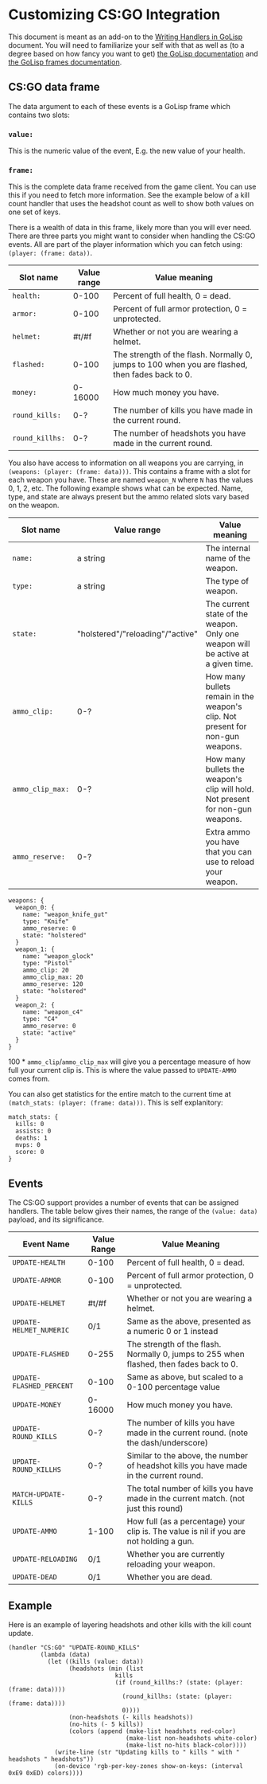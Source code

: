 # Customizing CS:GO Integration #

This document is meant as an add-on to the [Writing Handlers in GoLisp][handlers in golisp] document. You will need to familiarize your self with that as well as (to a degree based on how fancy you want to get) [the GoLisp documentation][golisp documentation] and [the GoLisp frames documentation][golisp frames].

## CS:GO data frame ##

The data argument to each of these events is a GoLisp frame which contains two slots:

### `value:` ###

This is the numeric value of the event, E.g. the new value of your health.

### `frame:` ###

This is the complete data frame received from the game client.  You can use this if you need to fetch more information. See the example below of a kill count handler that uses the headshot count as well to show both values on one set of keys.

There is a wealth of data in this frame, likely more than you will ever need. There are three parts you might want to consider when handling the CS:GO events. All are part of the player information which you can fetch using: `(player: (frame: data))`.

| Slot name       | Value range | Value meaning                                                                                   |
|-----------------|-------------|-------------------------------------------------------------------------------------------------|
| `health:`       | 0-100       | Percent of full health, 0 = dead.                                                               |
| `armor:`        | 0-100       | Percent of full armor protection, 0 = unprotected.                                              |
| `helmet:`       | #t/#f       | Whether or not you are wearing a helmet.                                                       |
| `flashed:`      | 0-100       | The strength of the flash. Normally 0, jumps to 100 when you are flashed, then fades back to 0. |
| `money:`        | 0-16000     | How much money you have.                                                                        |
| `round_kills:`  | 0-?         | The number of kills you have made in the current round.                                         |
| `round_killhs:` | 0-?         | The number of headshots you have made in the current round.                                     |

You also have access to information on all weapons you are carrying, in `(weapons: (player: (frame: data)))`.  This contains a frame with a slot for each weapon you have. These are named `weapon_N` where `N` has the values 0, 1, 2, etc. The following example shows what can be expected. Name, type, and state are always present but the ammo related slots vary based on the weapon.

| Slot name        | Value range                      | Value meaning                                                                    |
|------------------|----------------------------------|----------------------------------------------------------------------------------|
| `name:`          | a string                         | The internal name of the weapon.                                                 |
| `type:`          | a string                         | The type of weapon.                                                              |
| `state:`         | "holstered"/"reloading"/"active" | The current state of the weapon. Only one weapon will be active at a given time. |
| `ammo_clip:`     | 0-?                              | How many bullets remain in the weapon's clip. Not present for non-gun weapons.   |
| `ammo_clip_max:` | 0-?                              | How many bullets the weapon's clip will hold. Not present for non-gun weapons.   |
| `ammo_reserve:`  | 0-?                              | Extra ammo you have that you can use to reload your weapon.                      |

    weapons: {
      weapon_0: {
        name: "weapon_knife_gut"
        type: "Knife"
        ammo_reserve: 0
        state: "holstered"
      }
      weapon_1: {
        name: "weapon_glock"
        type: "Pistol"
        ammo_clip: 20
        ammo_clip_max: 20
        ammo_reserve: 120
        state: "holstered"
      }
      weapon_2: {
        name: "weapon_c4"
        type: "C4"
        ammo_reserve: 0
        state: "active"
      }
    }

100 * `ammo_clip`/`ammo_clip_max` will give you a percentage measure of how full your current clip is. This is where the value passed to `UPDATE-AMMO` comes from.

You can also get statistics for the entire match to the current time at `(match_stats: (player: (frame: data)))`. This is self explanitory:

    match_stats: {
      kills: 0
      assists: 0
      deaths: 1
      mvps: 0
      score: 0
    }


## Events ##

The CS:GO support provides a number of events that can be assigned handlers. The table below gives their names, the range of the `(value: data)` payload, and its significance.

| Event Name                 | Value Range | Value Meaning                                                                                   |
|----------------------------|-------------|-------------------------------------------------------------------------------------------------|
| `UPDATE-HEALTH`            | 0-100       | Percent of full health, 0 = dead.                                                               |
| `UPDATE-ARMOR`             | 0-100       | Percent of full armor protection, 0 = unprotected.                                              |
| `UPDATE-HELMET`            | #t/#f       | Whether or not you are wearing a helmet.                                                       |
| `UPDATE-HELMET_NUMERIC`    | 0/1         | Same as the above, presented as a numeric 0 or 1 instead |
| `UPDATE-FLASHED`           | 0-255       | The strength of the flash.  Normally 0, jumps to 255 when flashed, then fades back to 0. |
| `UPDATE-FLASHED_PERCENT`   | 0-100       | Same as above, but scaled to a 0-100 percentage value |
| `UPDATE-MONEY`             | 0-16000     | How much money you have.                                                                        |
| `UPDATE-ROUND_KILLS`       | 0-?         | The number of kills you have made in the current round. (note the dash/underscore)              |
| `UPDATE-ROUND_KILLHS`      | 0-?         | Similar to the above, the number of headshot kills you have made in the current round. |
| `MATCH-UPDATE-KILLS`       | 0-?         | The total number of kills you have made in the current match. (not just this round) |
| `UPDATE-AMMO`              | 1-100       | How full (as a percentage) your clip is. The value is nil if you are not holding a gun.         |
| `UPDATE-RELOADING`         | 0/1         | Whether you are currently reloading your weapon. |
| `UPDATE-DEAD`              | 0/1         | Whether you are dead. |

## Example ##

Here is an example of layering headshots and other kills with the kill count update.

    (handler "CS:GO" "UPDATE-ROUND_KILLS"
             (lambda (data)
               (let ((kills (value: data))
                     (headshots (min (list
                                  kills 
                                  (if (round_killhs:? (state: (player: (frame: data))))
                                    (round_killhs: (state: (player: (frame: data))))
                                    0))))
                     (non-headshots (- kills headshots))
                     (no-hits (- 5 kills))
                     (colors (append (make-list headshots red-color)
                                     (make-list non-headshots white-color)
                                     (make-list no-hits black-color))))
                 (write-line (str "Updating kills to " kills " with " headshots " headshots"))
                 (on-device 'rgb-per-key-zones show-on-keys: (interval 0xE9 0xED) colors))))


[golisp documentation]: http://techblog.steelseries.com/golisp/documents.html
[golisp frames]: http://techblog.steelseries.com/2014/10/15/golisp-frames.html
[handlers in golisp]: /doc/api/writing-handlers-in-golisp.md